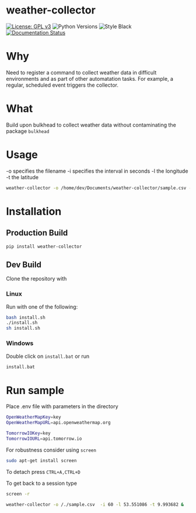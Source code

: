 # weather-collector

[![License: GPL v3](https://img.shields.io/badge/License-GPL_v3-blue.svg)](https://www.gnu.org/licenses/gpl-3.0)
![Python Versions](https://img.shields.io/badge/python-3.9%20%7C%203.10%20%7C%203.11%20%7C%20-blue) 
![Style Black](https://warehouse-camo.ingress.cmh1.psfhosted.org/fbfdc7754183ecf079bc71ddeabaf88f6cbc5c00/68747470733a2f2f696d672e736869656c64732e696f2f62616467652f636f64652532307374796c652d626c61636b2d3030303030302e737667) 
[![Documentation Status](https://readthedocs.org/projects/xml-formatter/badge/?version=latest)](https://prettify-py.readthedocs.io/en/latest/?badge=latest)


# Why 

Need to register a command to collect weather data in difficult environments and as part of other automatation tasks. For example, 
a regular, scheduled event triggers the collector. 

# What 

Build upon bulkhead to collect weather data without contaminating the package `bulkhead`
# Usage 

-o specifies the filename
-i specifies the interval in seconds 
-l the longitude
-t the latitude 
```bash
weather-collector -o /home/dev/Documents/weather-collector/sample.csv -i 1 -l 53.551086 -t 9.993682 
```

# Installation

## Production Build 

```bash 
pip install weather-collector
```

## Dev Build
Clone the repository with


### Linux 

Run with one of the following: 
```bash
bash install.sh
./install.sh
sh install.sh
```


### Windows

Double click on `install.bat` or run

```bash
install.bat
```

# Run sample 

Place .env file with parameters in the directory 

```bash 
OpenWeatherMapKey=key
OpenWeatherMapURL=api.openweathermap.org

TomorrowIOKey=key
TomorrowIOURL=api.tomorrow.io

```

For robustness consider using `screen`

```bash
sudo apt-get install screen
```

To detach press `CTRL+A,CTRL+D`

To get back to a session type

```bash
screen -r
```


```bash 
weather-collector -o /./sample.csv  -i 60 -l 53.551086 -t 9.993682 &
```
